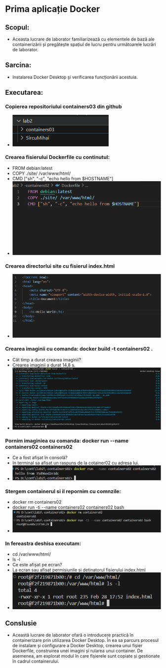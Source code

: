 # Prima aplicație Docker
## Scopul: 
- Aceasta lucrare de laborator familiarizează cu elementele de bază ale containerizării și pregătește spațiul de lucru pentru următoarele lucrări de laborator.
## Sarcina:
- Instalarea Docker Desktop și verificarea funcționării acestuia.
## Executarea:
### Copierea repositoriului containers03 din github
- ![alt img](./repositoriuCopet.png)
### Crearea fisierului Dockerfile cu continutul:
- FROM debian:latest
- COPY ./site/ /var/www/html/
- CMD ["sh", "-c", "echo hello from $HOSTNAME"]   
- ![alt img](./Dockerfile.png)
### Crearea directorlui site cu fisierul index.html
- ![alt img](./fisierHtml.png)
### Crearea imaginii cu comanda: docker build -t containers02 .
- Cât timp a durat crearea imaginii?
- Crearea imaginii a durat 14,8 s.
- ![alt img](./buildDocker.png)
### Pornim imaginiea cu comanda: docker run --name containers02 containers02
- Ce a fost afișat în consolă?
- In terminal sa afisat un raspuns de la cotainer02 cu adresa lui.
- ![alt img](./runDocker.png)
### Stergem containerul si il repornim cu comnzile:
- docker rm containers02
- docker run -ti --name containers02 containers02 bash
- ![alt img](./repornirea.png)
### In fereastra deshisa executam:
- cd /var/www/html/
- ls -l
- Ce este afișat pe ecran?
- La ecran sau afisat permisiunile si detinatorul fisierului index.html
- ![alt img](./permisiunile.png)
## Conslusie
- Această lucrare de laborator ofară o introducere practică în containerizare prin utilizarea Docker Desktop. În ea sa parcurs procesul de instalare și configurare a Docker Desktop, crearea unui fișier Dockerfile, construirea unei imagini și rularea unui container. De asemenea, am explorat modul în care fișierele sunt copiate și gestionate în cadrul containerului.